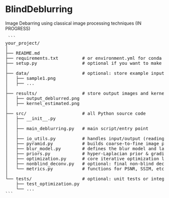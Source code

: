 # BlindDeblurring
Image Debarring using classical image processing techniques (IN PROGRESS)

<pre> ```
your_project/
│
├── README.md
├── requirements.txt         # or environment.yml for conda
├── setup.py                 # optional if you want to make it installable
│
├── data/                    # optional: store example input images or test images
│   ├── sample1.png
│   ├── ...
│
├── results/                 # store output images and kernels
│   ├── output_deblurred.png
│   ├── kernel_estimated.png
│
├── src/                     # all Python source code
│   ├── __init__.py
│   │
│   ├── main_deblurring.py   # main script/entry point
│   │
│   ├── io_utils.py          # handles input/output (reading, saving images, etc.)
│   ├── pyramid.py           # builds coarse-to-fine image pyramids
│   ├── blur_model.py        # defines the blur model and latent map M
│   ├── priors.py            # hyper-Laplacian prior & gradient utilities
│   ├── optimization.py      # core iterative optimization logic
│   ├── nonblind_deconv.py   # optional: final non-blind deconvolution
│   └── metrics.py           # functions for PSNR, SSIM, etc. (if needed)
│
└── tests/                   # optional: unit tests or integration tests
    ├── test_optimization.py
    └── ...
``` </pre>
